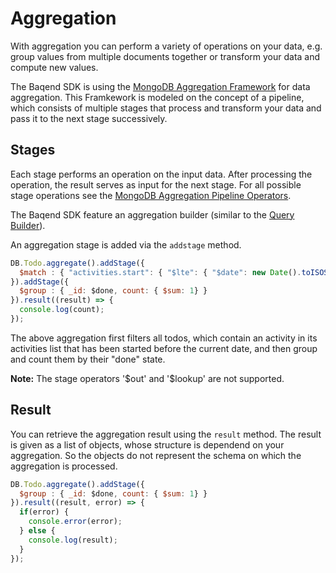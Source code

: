 # Aggregation

With aggregation you can perform a variety of operations on your data, e.g. group values from multiple documents together or transform your data and compute new values.

The Baqend SDK is using the [MongoDB Aggregation Framework](https://docs.mongodb.com/manual/core/aggregation-pipeline/) for data aggregation. This Framkework is modeled on the concept of a pipeline, which consists of multiple stages that process and transform your data and pass it to the next stage successively.

## Stages
Each stage performs an operation on the input data. After processing the operation, the result serves as input for the next stage.
 For all possible stage operations see the [MongoDB Aggregation Pipeline Operators](https://docs.mongodb.com/manual/reference/operator/aggregation/).

The Baqend SDK feature an aggregation builder (similar to the [Query Builder](../queries)).

An aggregation stage is added via the `addstage` method.
```js
DB.Todo.aggregate().addStage({
  $match : { "activities.start": { "$lte": { "$date": new Date().toISOString() } }
}).addStage({
  $group : { _id: $done, count: { $sum: 1} }
}).result((result) => {
  console.log(count);
});
```
The above aggregation first filters all todos, which contain an activity in its activities list that has been started before the current date, and then group and count them by their "done" state.



<div class="note"><strong>Note:</strong> The stage operators '$out' and '$lookup' are not supported.</div>



## Result

You can retrieve the aggregation result using the `result` method.
The result is given as a list of objects, whose structure is dependend on your aggregation. So the objects do not represent the schema on which the aggregation is processed.


```js
DB.Todo.aggregate().addStage({
  $group : { _id: $done, count: { $sum: 1} }
}).result((result, error) => {
  if(error) {
    console.error(error);
  } else {
    console.log(result);
  } 
});
```



